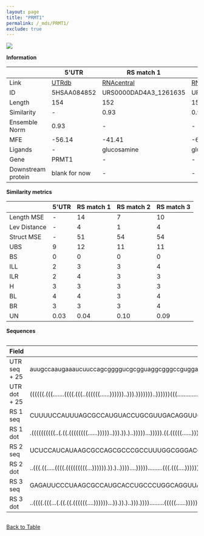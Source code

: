 ```yaml
---
layout: page
title: "PRMT1"
permalink: /_mds/PRMT1/
exclude: true
---
```




![](../../alns_9.28.22/aln_5HSAA084852_0.966.png?raw=true)


**Information**

| | 5'UTR       | RS match 1   | RS match 2  | RS match 3 |
| ---- | ----------- | ----------- | ----------- | ----------- |
| Link | <a href="http://utrdb.ba.itb.cnr.it/getutr/5HSAA084852/1" target="_blank" rel="noopener noreferrer">UTRdb</a>   | <a href="https://rnacentral.org/rna/URS0000DAD4A3/1261635" target="_blank" rel="noopener noreferrer">RNAcentral</a>     |<a href="https://rnacentral.org/rna/URS0000D7EA3C/1897028" target="_blank" rel="noopener noreferrer">RNAcentral</a>  | <a href="https://rnacentral.org/rna/URS0000AB5036/585394" target="_blank" rel="noopener noreferrer">RNAcentral</a>   |
| ID | 5HSAA084852     | URS0000DAD4A3_1261635     | URS0000D7EA3C_1897028     | URS0000AB5036_585394     |
| Length | 154     |  152    | 153   |  152    |
| Similarity | - | 0.93 | 0.94 | 0.93 |
| Ensemble Norm | 0.93 | - | - | - |
| MFE | -56.14 | -41.41 | -61.43 | -45.14 |
| Ligands | - | glucosamine | glucosamine | glucosamine |
| Gene | PRMT1 | - | - | - |
| Downstream protein | blank for now    |    -    | -  | - |


**Similarity metrics**

| | 5'UTR       | RS match 1   | RS match 2  | RS match 3 |
| ---- | ----------- | ----------- | ----------- | ----------- |
| Length MSE | - | 14 | 7 | 10 |
| Lev Distance | - | 4 | 1 | 4 |
| Struct MSE | - | 51 | 54 | 54 |
| UBS| 9 | 12 | 11 | 11 |
| BS | 0 | 0 | 0 | 0 |
| ILL | 2 | 3 | 3 | 4 |
| ILR | 2 | 4 | 3 | 3 |
| H | 3 | 3 | 3 | 3 |
| BL | 4 | 4 | 3 | 4 |
| BR | 3 | 3 | 3 | 4 |
| UN | 0.03 | 0.04 | 0.10 | 0.09 |

**Sequences**


<div style="overflow-x:auto;">

<table>
<colgroup>
<col width="30%" />
<col width="70%" />
</colgroup>
<thead>
<tr class="header">
<th>Field</th>
<th>Description</th>
</tr>
</thead>
<tbody>
<tr>
<td markdown="span">UTR seq + 25 </td>
<td markdown="span"> auugccaaugaaaucuuccagcggggucgcgguaggcgggccguggacccucugguauaaggcggucccgggggagugaggagaaagggggggucuuggcggccggaggaggaguaggugcgggugaagATGGCGGCAGCCGAGGCCGCGAACT </td>
</tr>
<tr>
<td markdown="span">UTR dot + 25  </td>
<td markdown="span"> ((((((.(((.......((((.(((..((((((......))))))..))).)))))))..))))))(((.................)))(.(((((((((.((((............................)))).))))))))).).....
</td>
</tr>


<tr>
<td markdown="span">RS 1 seq </td>
<td markdown="span"> CUUUUCCAUUUAGCGCCAUGUACCUGCGUUGACAGGUUGACGAGGAGAAGGGUGAUCGAAAAUUCGGCGGAUGCCCUUCCGUGGACUUCCCUGCGAGAUAUACCGGCAAAUAUGCGGGUGACUGCAAAACAAAUACGGUAUAAGGAAGAUGA
</td>
</tr>


<tr>
<td markdown="span">RS 1 dot </td>
<td markdown="span"> .((((((((((..(.((.((((((((......)))))..))).)).)..)))))...))))).((.(((((......))))).))(((.(((......(((((((.......(((((....))))).........)))))))))))))....
</td>
</tr>


<tr>
<td markdown="span">RS 2 seq </td>
<td markdown="span"> UCUCCAUCAUAAGCGCCAGCGCCCGCCUUUGGCGGGACGACGAGGUGGGAAGAGGAUCGAAAUUUCGGCGGAUGCUUCCCCGUGCCCGUGGGCGCGCACACAGCCGACAAACAUGCGGGCGACCGCAGAACAAAGGGGCUGUGACCACGGGAA
</td>
</tr>


<tr>
<td markdown="span">RS 2 dot </td>
<td markdown="span"> ..(((.((.....((((.(((((((((...)))))).)).)..))))....))))).........(((.(((....))))))..(((((((.......(((((((........(((((....))))).........))))))).)))))))..
</td>
</tr>


<tr>
<td markdown="span">RS 3 seq </td>
<td markdown="span"> GAGAUUCCCUAAGCGCCAUGCACCUGCCCUGGCAGGUUAACGAGGAGAAAGGUGAUCGAAAAUUCGGCGGAUGCCUUUCCGCACCGUUCCAGUGCGAGACACAUCGGCAAAUAUGCGGGUGACUGCAAAACAAAUACGAUGUUUGAUGGAAC
</td>
</tr>


<tr>
<td markdown="span">RS 3 dot </td>
<td markdown="span"> ..((((.(((...(.((.((.((((((....))))))...)).)).)..))).)))).........(((((......)))))...((((((...(((...((((((.......(((((....))))).........))))))))).))))))
</td>
</tr>

</tbody>
</table>


</div>


[Back to Table](../../display)
